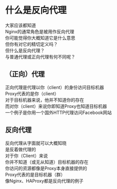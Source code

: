 什么是反向代理
==============

大家应该都知道  
Nginx的通常角色是被用作反向代理  
你可能觉得你大概知道它是什么意思  
但你有对它的精切定义吗？  
但什么是反向代理？  
与普通代理或正向代理有何不同呢？  

（正向）代理
------------

正向代理是代理以你（client）的身份访问目标机器  
Proxy代表的是你（client）  
对于目标机器来说，他并不知道你的存在  
而对你（client）来说你即知道Proxy也知道目标机器  
一个例子是你用一个国外HTTP代理访问Facebook网站  

反向代理
--------

反向代理从字面就可以大概知晓  
是反着做代理的  
对于你（Client）来说  
你并不知道（或无从知道）目标机器的存在  
你访问的资源都像是Proxy本身直接提供的  
Proxy代表的是目标机器（群）  
像Nginx、HAProxy都是反向代理的例子  
